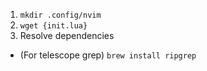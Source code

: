 
1. `mkdir .config/nvim` 
2. `wget {init.lua}`
3. Resolve dependencies 
- (For telescope grep) `brew install ripgrep` 
